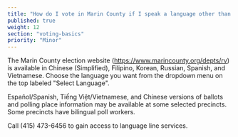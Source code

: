 ```yaml
---
title: "How do I vote in Marin County if I speak a language other than English?"
published: true
weight: 12
section: "voting-basics"
priority: "Minor"
---
```

The Marin County election website (https://www.marincounty.org/depts/rv) is available in Chinese (Simplified), Filipino, Korean, Russian, Spanish, and Vietnamese. Choose the language you want from the dropdown menu on the top labeled "Select Language". 

Español/Spanish, Tiếng Việt/Vietnamese, and Chinese versions of ballots and polling place information may be available at some selected precincts. Some precincts have bilingual poll workers.   

Call (415) 473-6456 to gain access to language line services.  
